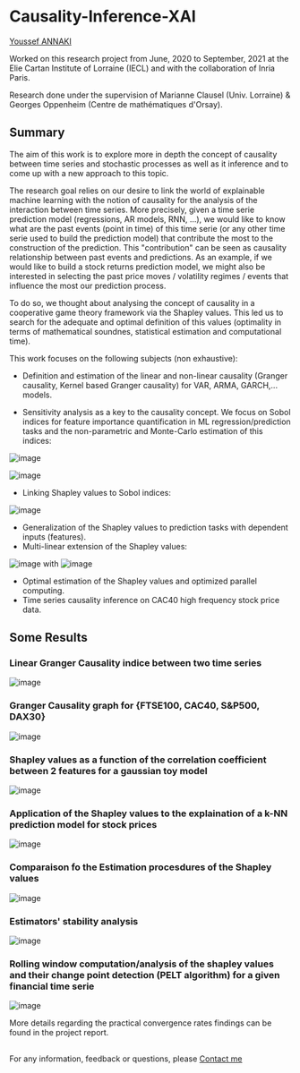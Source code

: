 # Causality-Inference-XAI

[Youssef ANNAKI](https://www.linkedin.com/in/youssef-annaki-a91ab5192/)

Worked on this research project from June, 2020 to September, 2021 at the Elie Cartan Institute of Lorraine (IECL) and with the collaboration of Inria Paris.

Research done under the supervision of Marianne Clausel (Univ. Lorraine) & Georges Oppenheim (Centre de mathématiques d'Orsay).


## Summary

The aim of this work is to explore more in depth the concept of causality between time series and stochastic processes as well as it inference and to come up with a new approach to this topic.

The research goal relies on our desire to link the world of explainable machine learning with the notion of causality for the analysis of the interaction between time series. More precisely, given a time serie prediction model (regressions, AR models, RNN, ...), we would like to know what are the past events (point in time) of this time serie (or any other time serie used to build the prediction model) that contribute the most to the construction of the prediction. This "contribution" can be seen as causality relationship between past events and predictions. As an example, if we would like to build a stock returns prediction model, we might also be interested in selecting the past price moves / volatility regimes / events that influence the most our prediction process.

To do so, we thought about analysing the concept of causality in a cooperative game theory framework via the Shapley values. This led us to search for the adequate and optimal definition of this values (optimality in terms of mathematical soundnes, statistical estimation and computational time).

This work focuses on the following subjects (non exhaustive):
- Definition and estimation of the linear and non-linear causality (Granger causality, Kernel based Granger causality) for VAR, ARMA, GARCH,... models.

- Sensitivity analysis as a key to the causality concept. We focus on Sobol indices for feature importance quantification in ML regression/prediction tasks and the non-parametric and Monte-Carlo estimation of this indices:

![image](https://github.com/YsfAnnaki/Causality-Inference-XAI/assets/134018406/06b84bc0-dd8d-4988-81f8-43f9b451e1d9)

![image](https://github.com/YsfAnnaki/Causality-Inference-XAI/assets/134018406/2c922250-1f4d-43a3-9b36-654153069103)

- Linking Shapley values to Sobol indices:

![image](https://github.com/YsfAnnaki/Causality-Inference-XAI/assets/134018406/5bac3ad2-5aa6-49be-a597-9dc5429ad112)

- Generalization of the Shapley values to prediction tasks with dependent inputs (features).
- Multi-linear extension of the Shapley values:

![image](https://github.com/YsfAnnaki/Causality-Inference-XAI/assets/134018406/4e03a4dc-433f-4a6e-80d7-e1e5fe4bfaef) with 
![image](https://github.com/YsfAnnaki/Causality-Inference-XAI/assets/134018406/3422aac9-15aa-4099-ba5c-fb7094d02822)

- Optimal estimation of the Shapley values and optimized parallel computing.
- Time series causality inference on CAC40 high frequency stock price data.

## Some Results

### Linear Granger Causality indice between two time series
![image](https://github.com/YsfAnnaki/Causality-Inference-XAI/assets/134018406/70cdd6ba-eded-40ef-9094-bb2a13eeecde)

### Granger Causality graph for {FTSE100, CAC40, S&P500, DAX30}
![image](https://github.com/YsfAnnaki/Causality-Inference-XAI/assets/134018406/7238562a-b557-4d2f-b407-04fae503e110)

### Shapley values as a function of the correlation coefficient between 2 features for a gaussian toy model
![image](https://github.com/YsfAnnaki/Causality-Inference-XAI/assets/134018406/b9201751-1031-4237-bbd7-16ff6f00fdc0)

### Application of the Shapley values to the explaination of a k-NN prediction model for stock prices
![image](https://github.com/YsfAnnaki/Causality-Inference-XAI/assets/134018406/e1769bc6-ff02-4701-a0ed-b510d36e5daf)

### Comparaison fo the Estimation procesdures of the Shapley values
![image](https://github.com/YsfAnnaki/Causality-Inference-XAI/assets/134018406/9058ddae-9a7b-44b3-b537-9cac6e512549)

### Estimators' stability analysis
![image](https://github.com/YsfAnnaki/Causality-Inference-XAI/assets/134018406/104448d3-65bc-4e77-b6ba-a99ec4537608)

### Rolling window computation/analysis of the shapley values and their change point detection (PELT algorithm) for a given financial time serie
![image](https://github.com/YsfAnnaki/Causality-Inference-XAI/assets/134018406/9f816ba1-7297-4168-a5f8-0aaeefc24e23)



More details regarding the practical convergence rates findings can be found in the project report.

##

For any information, feedback or questions, please [Contact me](mailto:annaki.youssef@gmail.com?subject=[GitHub]%20Source%20Han%20Sans)




